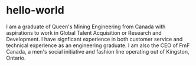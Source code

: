 # hello-world
I am a graduate of Queen's Mining Engineering from Canada with aspirations to work in Global Talent Acquisition or Research and Development. I have signficant experience in both customer service and technical experience as an engineering graduate. I am also the CEO of FmF Canada, a men's social initiative and fashion line operating out of Kingston, Ontario.
